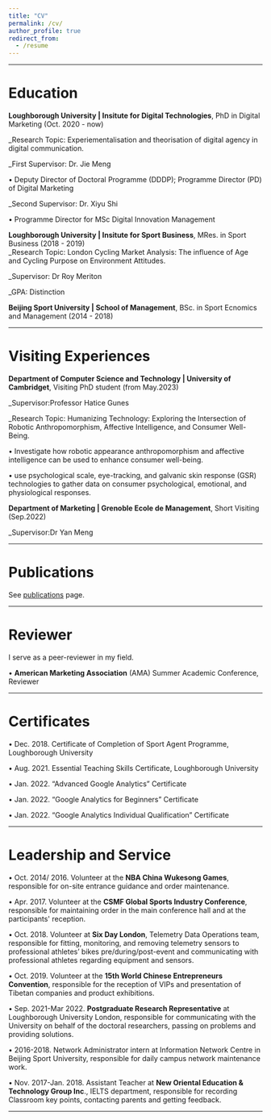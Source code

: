 ```yaml
---
title: "CV"
permalink: /cv/
author_profile: true
redirect_from:
  - /resume
---
```


***

# Education

**Loughborough University | Insitute for Digital Technologies**, PhD in Digital Marketing (Oct. 2020 - now) 

_Research Topic: Experiementalisation and theorisation of digital agency in digital communication.

_First Supervisor: Dr. Jie Meng 

•	Deputy Director of Doctoral Programme (DDDP); Programme Director (PD) of Digital Marketing

_Second Supervisor: Dr. Xiyu Shi 

•	Programme Director for MSc Digital Innovation Management

**Loughborough University | Insitute for Sport Business**, MRes. in Sport Business (2018 - 2019)  
_Research Topic: London Cycling Market Analysis: The influence of Age and Cycling Purpose on Environment Attitudes.

_Supervisor: Dr Roy Meriton

_GPA: Distinction

**Beijing Sport University | School of Management**, BSc. in Sport Ecnomics and Management (2014 - 2018)  


***



# Visiting Experiences

**Department of Computer Science and Technology | University of Cambridget**, Visiting PhD student (from May.2023)

_Supervisor:Professor Hatice Gunes

_Research Topic: Humanizing Technology: Exploring the Intersection of Robotic Anthropomorphism, Affective Intelligence, and Consumer Well-Being.

•	Investigate how robotic appearance anthropomorphism and affective intelligence can be used to enhance consumer well-being.

•	use psychological scale, eye-tracking, and galvanic skin response (GSR) technologies to gather data on consumer psychological, emotional, and physiological responses.


**Department of Marketing | Grenoble Ecole de Management**, Short Visiting (Sep.2022)

_Supervisor:Dr Yan Meng

***

# Publications

See [publications](/publications/) page.

***

# Reviewer
I serve as a peer-reviewer in my field.

• **American Marketing Association** (AMA) Summer Academic Conference, Reviewer



***
# Certificates
•	Dec. 2018. Certificate of Completion of Sport Agent Programme, Loughborough University

•	Aug. 2021. Essential Teaching Skills Certificate, Loughborough University 

•	Jan. 2022. “Advanced Google Analytics” Certificate

•	Jan. 2022. “Google Analytics for Beginners” Certificate

•	Jan. 2022. “Google Analytics Individual Qualification” Certificate


***

# Leadership and Service

•	Oct. 2014/ 2016. Volunteer at the **NBA China Wukesong Games**, responsible for on-site entrance guidance and order maintenance.

•	Apr. 2017. Volunteer at the **CSMF Global Sports Industry Conference**, responsible for maintaining order in the main conference hall and at the participants' reception.

•	Oct. 2018. Volunteer at **Six Day London**, Telemetry Data Operations team, responsible for fitting, monitoring, and removing telemetry sensors to professional athletes’ bikes pre/during/post-event and communicating with professional athletes regarding equipment and sensors.

•	Oct. 2019. Volunteer at the **15th World Chinese Entrepreneurs Convention**, responsible for the reception of VIPs and presentation of Tibetan companies and product exhibitions.

•	Sep. 2021-Mar 2022. **Postgraduate Research Representative** at Loughborough University London, responsible for communicating with the University on behalf of the doctoral researchers, passing on problems and providing solutions.

•	2016-2018. Network Administrator intern at Information Network Centre in Beijing Sport University, responsible for daily campus network maintenance work.

•	Nov. 2017-Jan. 2018. Assistant Teacher at **New Oriental Education & Technology Group Inc**., IELTS department, responsible for recording Classroom key points, contacting parents and getting feedback.

***



